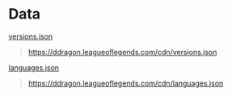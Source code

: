 # Data

[versions.json](versions.json)

> <https://ddragon.leagueoflegends.com/cdn/versions.json>

[languages.json](languages.json)

> <https://ddragon.leagueoflegends.com/cdn/languages.json>
